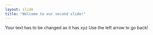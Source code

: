 ```yaml
---
layout: slide
title: "Welcome to our second slide!"
---
```

Your text has to be changed as it has xyz
Use the left arrow to go back!
